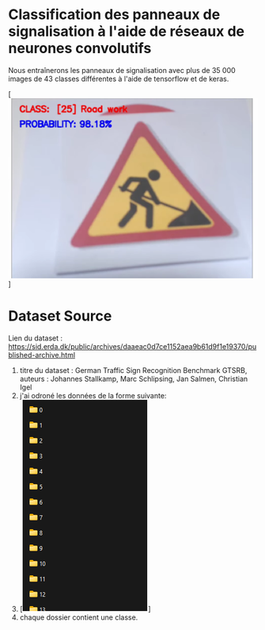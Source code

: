 # Classification des panneaux de signalisation à l'aide de réseaux de neurones convolutifs


Nous entraînerons les panneaux de signalisation avec plus de 35 000 images de 43 classes différentes à l'aide de tensorflow et de keras.

[![Q](images/homescreen.png)]


# Dataset Source
Lien du dataset : https://sid.erda.dk/public/archives/daaeac0d7ce1152aea9b61d9f1e19370/published-archive.html

1. titre du dataset : German Traffic Sign Recognition Benchmark GTSRB, auteurs : Johannes Stallkamp, Marc Schlipsing, Jan Salmen, Christian Igel
2. j'ai odroné les données de la forme suivante: 
21. [![Q](images/data.png)] 
3. chaque dossier contient une classe.
